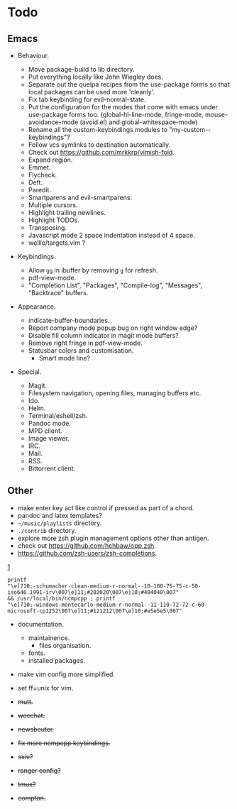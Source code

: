 # Todo

## Emacs

- Behaviour.
    - Move package-build to lib directory.
    - Put everything locally like John Wiegley does.
    - Separate out the quelpa recipes from the use-package forms so that local
      packages can be used more 'cleanly'.
    - Fix tab keybinding for evil-normal-state.
    - Put the configuration for the modes that come with emacs under use-package
      forms too. (global-hl-line-mode, fringe-mode, mouse-avoidance-mode
      (avoid.el) and global-whitespace-mode)
    - Rename all the custom-keybindings modules to
      "my-custom-<package-name>-keybindings"?
    - Follow vcs symlinks to destination automatically.
    - Check out https://github.com/mrkkrp/vimish-fold.
    - Expand region.
    - Emmet.
    - Flycheck.
    - Deft.
    - Paredit.
    - Smartparens and evil-smartparens.
    - Multiple cursors.
    - Highlight trailing newlines.
    - Highlight TODOs.
    - Transposing.
    - Javascript mode 2 space indentation instead of 4 space.
    - wellle/targets.vim ?

- Keybindings.
    - Allow `gg` in ibuffer by removing `g` for refresh.
    - pdf-view-mode.
    - "Completion List", "Packages", "Compile-log", "Messages", "Backtrace"
      buffers.

- Appearance.
    - indicate-buffer-boundaries.
    - Report company mode popup bug on right window edge?
    - Disable fill column indicator in magit mode buffers?
    - Remove right fringe in pdf-view-mode.
    - Statusbar colors and customisation.
        - Smart mode line?

- Special.
    - Magit.
    - Filesystem navigation, opening files, managing buffers etc.
    - Ido.
    - Helm.
    - Terminal/eshell/zsh.
    - Pandoc mode.
    - MPD client.
    - Image viewer.
    - IRC.
    - Mail.
    - RSS.
    - Bittorrent client.

## Other

- make enter key act like control if pressed as part of a chord.
- pandoc and latex templates?
- `~/music/playlists` directory.
- `./contrib` directory.
- explore more zsh plugin management options other than antigen.
- check out https://github.com/hchbaw/opp.zsh.
- https://github.com/zsh-users/zsh-completions.

[1]

    printf
    "\e]710;-schumacher-clean-medium-r-normal--10-100-75-75-c-50-iso646.1991-irv\007\e]11;#202020\007\e]10;#404040\007"
    && /usr/local/bin/ncmpcpp ; printf
    "\e]710;-windows-montecarlo-medium-r-normal--11-110-72-72-c-60-microsoft-cp1252\007\e]11;#121212\007\e]10;#e5e5e5\007"

- documentation.
    - maintainence.
        - files organisation.
    - fonts.
    - installed packages.
- make vim config more simplified.
- set ff=unix for vim.

- ~~mutt.~~
- ~~weechat.~~
- ~~newsbeuter.~~
- ~~fix more ncmpcpp keybindings.~~
- ~~sxiv?~~
- ~~ranger config?~~
- ~~tmux?~~
- ~~compton.~~

[1]: http://lists.schmorp.de/pipermail/rxvt-unicode/2011q2/001416.html
